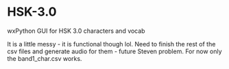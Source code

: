 # HSK-3.0
wxPython GUI for HSK 3.0 characters and vocab

It is a little messy - it is functional though lol. Need to finish the rest of the csv files and generate audio for them - future Steven problem. For now only the band1_char.csv works. 

